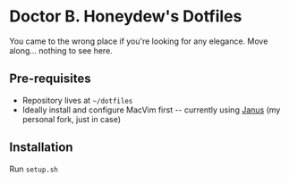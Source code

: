 # Doctor B. Honeydew's Dotfiles

You came to the wrong place if you're looking for any elegance. Move along... nothing to see here.

## Pre-requisites

* Repository lives at `~/dotfiles`
* Ideally install and configure MacVim first -- currently using [Janus](https://github.com/doctorbh/janus) (my personal fork, just in case)

## Installation

Run `setup.sh` 
